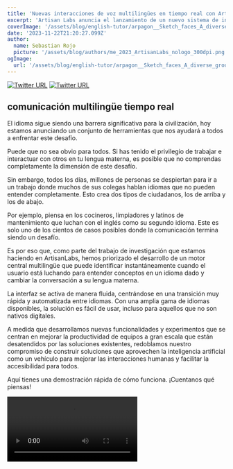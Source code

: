 ```yaml
---
title: 'Nuevas interacciones de voz multilingües en tiempo real con Artisan AI'
excerpt: 'Artisan Labs anuncia el lanzamiento de un nuevo sistema de interacción de voz multilingüe en tiempo real. Este innovador conjunto de herramientas tiene como objetivo romper las barreras del idioma en el lugar de trabajo y más allá, ofreciendo transiciones sin problemas entre idiomas. Sigue leyendo para aprender sobre la tecnología detrás de este sistema y nuestro compromiso de usar la IA para mejorar las interacciones humanas y la accesibilidad.'
coverImage: '/assets/blog/english-tutor/arpagon__Sketch_faces_A_diverse_group_of_people_on_their_backs__7e5408cc-056a-4c57-bc3a-2b9aaf3f8759.webp'
date: '2023-11-22T21:20:27.099Z'
author:
  name: Sebastian Rojo
  picture: '/assets/blog/authors/me_2023_ArtisanLabs_nologo_300dpi.png'
ogImage:
  url: '/assets/blog/english-tutor/arpagon__Sketch_faces_A_diverse_group_of_people_on_their_backs__7e5408cc-056a-4c57-bc3a-2b9aaf3f8759.webp'
---
```

[![Twitter URL](https://img.shields.io/twitter/url/https/twitter.com/arpagon.svg?style=social&label=Sigue%20%40arpagon)](https://twitter.com/arpagon) 
[![Twitter URL](https://img.shields.io/twitter/url/https/twitter.com/ArtisanLabsAI.svg?style=social&label=Sigue%20%40ArtisanLabsAI)](https://twitter.com/ArtisanLabsAI)

## comunicación multilingüe tiempo real

El idioma sigue siendo una barrera significativa para la civilización, hoy estamos anunciando un conjunto de herramientas que nos ayudará a todos a enfrentar este desafío.

Puede que no sea obvio para todos. Si has tenido el privilegio de trabajar e interactuar con otros en tu lengua materna, es posible que no comprendas completamente la dimensión de este desafío.

Sin embargo, todos los días, millones de personas se despiertan para ir a un trabajo donde muchos de sus colegas hablan idiomas que no pueden entender completamente. Esto crea dos tipos de ciudadanos, los de arriba y los de abajo.

Por ejemplo, piensa en los cocineros, limpiadores y latinos de mantenimiento que luchan con el inglés como su segundo idioma. Este es solo uno de los cientos de casos posibles donde la comunicación termina siendo un desafío.

Es por eso que, como parte del trabajo de investigación que estamos haciendo en ArtisanLabs, hemos priorizado el desarrollo de un motor central multilingüe que puede identificar instantáneamente cuando el usuario está luchando para entender conceptos en un idioma dado y cambiar la conversación a su lengua materna.

La interfaz se activa de manera fluida, centrándose en una transición muy rápida y automatizada entre idiomas. Con una amplia gama de idiomas disponibles, la solución es fácil de usar, incluso para aquellos que no son nativos digitales.

A medida que desarrollamos nuevas funcionalidades y experimentos que se centran en mejorar la productividad de equipos a gran escala que están desatendidos por las soluciones existentes, redoblamos nuestro compromiso de construir soluciones que aprovechen la inteligencia artificial como un vehículo para mejorar las interacciones humanas y facilitar la accesibilidad para todos.

Aquí tienes una demostración rápida de cómo funciona. ¡Cuentanos qué piensas!

<video controls defaultMuted>
  <source src="/assets/blog/english-tutor/ArtisanLabs_english_tutor.mp4" type="video/mp4">
  <track default src="/assets/blog/english-tutor/ArtisanLabs_english_tutor.vtt" kind="subtitles" srclang="en" label="English">
  Tu navegador no soporta la etiqueta de video.
</video>